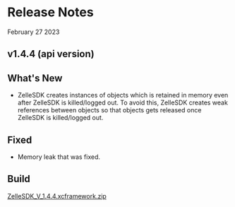 # Release Notes

February 27 2023

## v1.4.4 (api version)

## What's New

- ZelleSDK creates instances of objects which is retained in memory even after ZelleSDK is killed/logged out. To avoid this, ZelleSDK creates weak references between objects so that objects gets released once ZelleSDK is killed/logged out.

## Fixed

- Memory leak that was fixed.

## Build

[ZelleSDK_V_1.4.4.xcframework.zip](https://github.com/Fiserv/zelle-turnkey-solutions/files/11609694/ZelleSDK_V_1.4.4.xcframework.zip)



